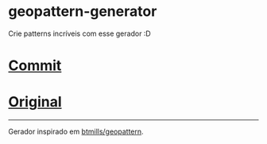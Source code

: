 # geopattern-generator

Crie patterns incríveis com esse gerador :D
# [Commit](https://victorpubh.github.io/geopattern-generator/)
# [Original](http://gpedro.github.io/geopattern-generator)

- - - 

Gerador inspirado em [btmills/geopattern](https://github.com/btmills/geopattern).
